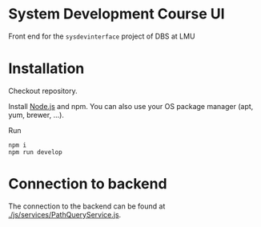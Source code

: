 # System Development Course UI
Front end for the `sysdevinterface` project of DBS at LMU

# Installation
Checkout repository.

Install [Node.js](https://nodejs.org/en/download/) and npm.
You can also use your OS package manager (apt, yum, brewer, ...).

Run
```shell script
npm i
npm run develop
```

# Connection to backend
The connection to the backend can be found at [./js/services/PathQueryService.js](./js/services/PathQueryService.js).

